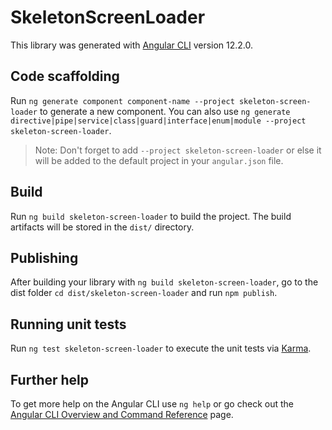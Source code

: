 # SkeletonScreenLoader

This library was generated with [Angular CLI](https://github.com/angular/angular-cli) version 12.2.0.

## Code scaffolding

Run `ng generate component component-name --project skeleton-screen-loader` to generate a new component. You can also use `ng generate directive|pipe|service|class|guard|interface|enum|module --project skeleton-screen-loader`.
> Note: Don't forget to add `--project skeleton-screen-loader` or else it will be added to the default project in your `angular.json` file. 

## Build

Run `ng build skeleton-screen-loader` to build the project. The build artifacts will be stored in the `dist/` directory.

## Publishing

After building your library with `ng build skeleton-screen-loader`, go to the dist folder `cd dist/skeleton-screen-loader` and run `npm publish`.

## Running unit tests

Run `ng test skeleton-screen-loader` to execute the unit tests via [Karma](https://karma-runner.github.io).

## Further help

To get more help on the Angular CLI use `ng help` or go check out the [Angular CLI Overview and Command Reference](https://angular.io/cli) page.
